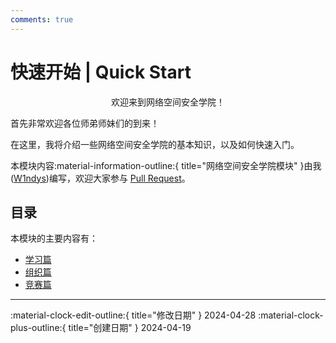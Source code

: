 ```yaml
---
comments: true
---
```


# 快速开始 | Quick Start

<div align="center">

欢迎来到网络空间安全学院！

</div>

首先非常欢迎各位师弟师妹们的到来！

在这里，我将介绍一些网络空间安全学院的基本知识，以及如何快速入门。

本模块内容:material-information-outline:{ title="网络空间安全学院模块" }由我([W1ndys](https://github.com/W1ndys "也是本网站的作者"))编写，欢迎大家参与 [Pull Request](https://github.com/W1ndys/Easy-QFNU/tree/main/docs/Cyber)。

## 目录

本模块的主要内容有：

- [学习篇](/Cyber/Study/)
- [组织篇](/Cyber/Organization)
- [竞赛篇](/Cyber/Competition)

---

:material-clock-edit-outline:{ title="修改日期" } 2024-04-28
:material-clock-plus-outline:{ title="创建日期" } 2024-04-19

